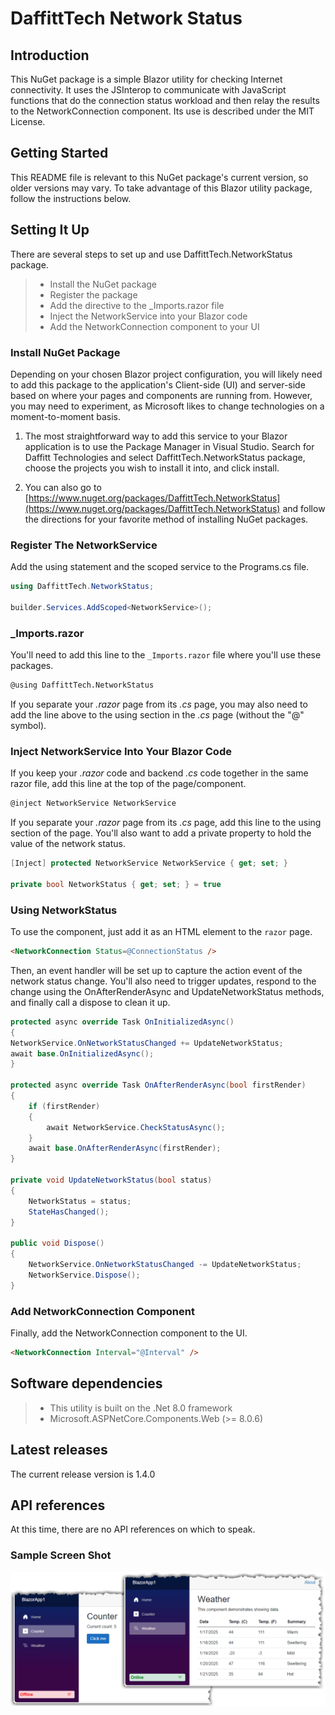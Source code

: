 # DaffittTech Network Status

## Introduction
This NuGet package is a simple Blazor utility for checking Internet connectivity. It uses the JSInterop to communicate with JavaScript functions that do the connection status workload and then relay the results to the NetworkConnection component. Its use is described under the MIT License.

## Getting Started
This README file is relevant to this NuGet package's current version, so older versions may vary. To take advantage of this Blazor utility package, follow the instructions below.

## Setting It Up
There are several steps to set up and use DaffittTech.NetworkStatus package.
>- Install the NuGet package
>- Register the package
>- Add the directive to the _Imports.razor file
>- Inject the NetworkService into your Blazor code
>- Add the NetworkConnection component  to your UI

### Install NuGet Package
Depending on your chosen Blazor project configuration, you will likely need to add this package to the application's Client-side (UI) and server-side based on where your pages and components are running from. However, you may need to experiment, as Microsoft likes to change technologies on a moment-to-moment basis.

1.	The most straightforward way to add this service to your Blazor application is to use the Package Manager in Visual Studio. Search for Daffitt Technologies and select DaffittTech.NetworkStatus package, choose the projects you wish to install it into, and click install.

2.	You can also go to [https://www.nuget.org/packages/DaffittTech.NetworkStatus](https://www.nuget.org/packages/DaffittTech.NetworkStatus) and follow the directions for your favorite method of installing NuGet packages.

### Register The NetworkService
Add the using statement and the scoped service to the Programs.cs file.
```csharp
using DaffittTech.NetworkStatus;

builder.Services.AddScoped<NetworkService>();
```

### _Imports.razor
You'll need to add this line to the ```_Imports.razor``` file where you'll use these packages.
```html
@using DaffittTech.NetworkStatus
```
If you separate your *.razor* page from its *.cs* page, you may also need to add the line above to the using section in the *.cs* page (without the "@" symbol).

### Inject NetworkService Into Your Blazor Code
If you keep your *.razor* code and backend *.cs* code together in the same razor file, add this line at the top of the page/component.
```html
@inject NetworkService NetworkService
```
If you separate your *.razor* page from its *.cs* page, add this line to the using section of the page. You'll also want to add a private property to hold the value of the network status.

```csharp
[Inject] protected NetworkService NetworkService { get; set; }

private bool NetworkStatus { get; set; } = true
```

### Using NetworkStatus
To use the component, just add it as an HTML element to the ```razor``` page.
```html
<NetworkConnection Status=@ConnectionStatus />
```
Then, an event handler will be set up to capture the action event of the network status change. You'll also need to trigger updates, respond to the change using the OnAfterRenderAsync and UpdateNetworkStatus methods, and finally call a dispose to clean it up.
```csharp
protected async override Task OnInitializedAsync()
{
NetworkService.OnNetworkStatusChanged += UpdateNetworkStatus;
await base.OnInitializedAsync();
}

protected async override Task OnAfterRenderAsync(bool firstRender)
{
    if (firstRender)
    {
        await NetworkService.CheckStatusAsync();
    }
    await base.OnAfterRenderAsync(firstRender);
}

private void UpdateNetworkStatus(bool status)
{
    NetworkStatus = status;
    StateHasChanged();
}

public void Dispose()
{
    NetworkService.OnNetworkStatusChanged -= UpdateNetworkStatus;
    NetworkService.Dispose();
}
```
### Add NetworkConnection Component
Finally, add the NetworkConnection component to the UI.
```html
<NetworkConnection Interval="@Interval" />
```

## Software dependencies
>- This utility is built on the .Net 8.0 framework
>- Microsoft.ASPNetCore.Components.Web (>= 8.0.6)

## Latest releases
The current release version is 1.4.0

## API references
At this time, there are no API references on which to speak.

### Sample Screen Shot
![Sample Screen Shot](https://github.com/DaffittTech/DaffittTech.NetworkStatus/blob/main/DaffittTech.NetworkStatus/Sample.png?raw=true)
